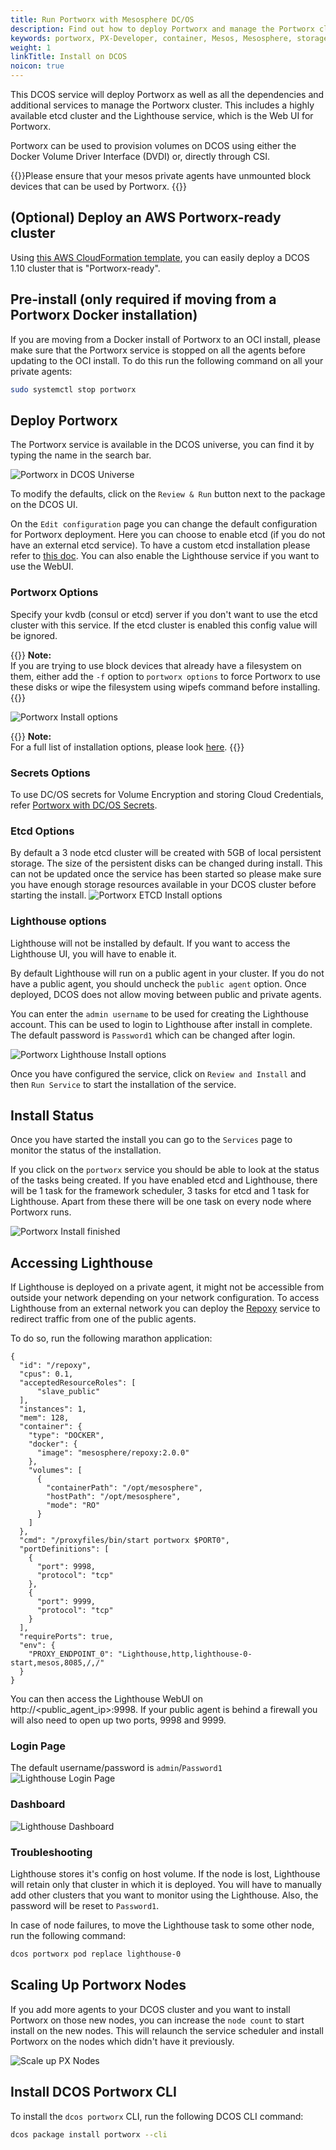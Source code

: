 ```yaml
---
title: Run Portworx with Mesosphere DC/OS
description: Find out how to deploy Portworx and manage the Portworx cluster using DCOS.
keywords: portworx, PX-Developer, container, Mesos, Mesosphere, storage
weight: 1
linkTitle: Install on DCOS
noicon: true
---
```


This DCOS service will deploy Portworx as well as all the dependencies and additional services to manage the Portworx
cluster. This includes a highly available etcd cluster and the Lighthouse service, which is the Web UI for Portworx.

Portworx can be used to provision volumes on DCOS using either the Docker Volume Driver Interface (DVDI) or, directly
through CSI.

{{<info>}}Please ensure that your mesos private agents have unmounted block devices that can be used by Portworx.
{{</info>}}

## (Optional) Deploy an AWS Portworx-ready cluster
Using [this AWS CloudFormation template](/install-with-other/dcos/operate-and-maintain/px-ready-aws-cf), you can easily deploy a
DCOS 1.10 cluster that is "Portworx-ready".

## Pre-install (only required if moving from a Portworx Docker installation)
If you are moving from a Docker install of Portworx to an OCI install, please make sure that the Portworx service is stopped
on all the agents before updating to the OCI install. To do this run the following command on all your private agents:
```bash
sudo systemctl stop portworx
```

## Deploy Portworx
The Portworx service is available in the DCOS universe, you can find it by typing the name in the search bar.

![Portworx in DCOS Universe](/img/dcos-px-universe.png)


To modify the defaults, click on the `Review & Run` button next to the package on the DCOS UI.

On the `Edit configuration` page you can change the default configuration for Portworx deployment. Here you can choose to
enable etcd (if you do not have an external etcd service). To have a custom etcd installation please refer to
[this doc](/portworx-install-with-kubernetes/operate-and-maintain-on-kubernetes/etcd). You can also enable the Lighthouse service if you want to use the WebUI.

### Portworx Options
Specify your kvdb (consul or etcd) server if you don't want to use the etcd cluster with this service. If the etcd cluster
is enabled this config value will be ignored.

{{<info>}}
**Note:**<br/>If you are trying to use block devices that already have a filesystem on them, either add the `-f` option
to `portworx options` to force Portworx to use these disks or wipe the filesystem using wipefs command before installing.
{{</info>}}

![Portworx Install options](/img/dcos-px-install-options.png)

{{<info>}}
**Note:**<br/>For a full list of installation options, please look [here](/install-with-other/docker/standalone).
{{</info>}}

### Secrets Options
To use DC/OS secrets for Volume Encryption and storing Cloud Credentials, refer [Portworx with DC/OS Secrets](/key-management/dc-os-secrets).

### Etcd Options
By default a 3 node etcd cluster will be created with 5GB of local persistent storage. The size of the persistent disks can
be changed during install. This can not be updated once the service has been started so please make sure you have enough
storage resources available in your DCOS cluster before starting the install.
![Portworx ETCD Install options](/img/dcos-px-etcd-options.png)

### Lighthouse options
Lighthouse will not be installed by default. If you want to access the Lighthouse UI, you will have to enable it.

By default Lighthouse will run on a public agent in your cluster. If you do not have a public agent, you should
uncheck the `public agent` option. Once deployed, DCOS does not allow moving between public and private agents.

You can enter the `admin username` to be used for creating the Lighthouse account. This can be used to login to
Lighthouse after install in complete. The default password is `Password1` which can be changed after login.

![Portworx Lighthouse Install options](/img/dcos-px-lighthouse-options.png)

Once you have configured the service, click on `Review and Install` and then `Run Service` to start the installation
of the service.

## Install Status

Once you have started the install you can go to the `Services` page to monitor the status of the installation.

If you click on the `portworx` service you should be able to look at the status of the tasks being created. If
you have enabled etcd and Lighthouse, there will be 1 task for the framework scheduler, 3 tasks for etcd and 1
task for Lighthouse. Apart from these there will be one task on every node where Portworx runs.

![Portworx Install finished](/img/dcos-px-install-finished.png)

## Accessing Lighthouse

If Lighthouse is deployed on a private agent, it might not be accessible from outside your network depending on your
network configuration. To access Lighthouse from an external network you can deploy the
[Repoxy](https://gist.github.com/nlsun/877411115f7e3b885b5e9daa8821722f) service to redirect traffic from one of the
public agents.

To do so, run the following marathon application:
```text
{
  "id": "/repoxy",
  "cpus": 0.1,
  "acceptedResourceRoles": [
      "slave_public"
  ],
  "instances": 1,
  "mem": 128,
  "container": {
    "type": "DOCKER",
    "docker": {
      "image": "mesosphere/repoxy:2.0.0"
    },
    "volumes": [
      {
        "containerPath": "/opt/mesosphere",
        "hostPath": "/opt/mesosphere",
        "mode": "RO"
      }
    ]
  },
  "cmd": "/proxyfiles/bin/start portworx $PORT0",
  "portDefinitions": [
    {
      "port": 9998,
      "protocol": "tcp"
    },
    {
      "port": 9999,
      "protocol": "tcp"
    }
  ],
  "requirePorts": true,
  "env": {
    "PROXY_ENDPOINT_0": "Lighthouse,http,lighthouse-0-start,mesos,8085,/,/"
  }
}
```

You can then access the Lighthouse WebUI on http://\<public_agent_ip\>:9998.
If your public agent is behind a firewall you will also need to open up two ports, 9998 and 9999.

### Login Page
The default username/password is `admin`/`Password1`
![Lighthouse Login Page](/img/dcos-px-lighthouse-login.png)

### Dashboard
![Lighthouse Dashboard](/img/dcos-px-lighthouse-dashboard.png)

### Troubleshooting
Lighthouse stores it's config on host volume. If the node is lost, Lighthouse will retain only
that cluster in which it is deployed. You will have to manually add other clusters that you want
to monitor using the Lighthouse. Also, the password will be reset to `Password1`.

In case of node failures, to move the Lighthouse task to some other node, run the following command:
```bash
dcos portworx pod replace lighthouse-0
```

## Scaling Up Portworx Nodes
If you add more agents to your DCOS cluster and you want to install Portworx on those new nodes, you can increase the
`node count` to start install on the new nodes. This will relaunch the service scheduler and install Portworx on the nodes
which didn't have it previously.

![Scale up PX Nodes](/img/dcos-px-scale-up.png)

## Install DCOS Portworx CLI
To install the `dcos portworx` CLI, run the following DCOS CLI command:
```bash
dcos package install portworx --cli
```
